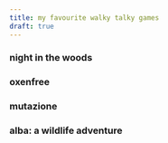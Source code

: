 ```yaml
---
title: my favourite walky talky games
draft: true
---
```


### night in the woods
### oxenfree
### mutazione
### alba: a wildlife adventure
###
